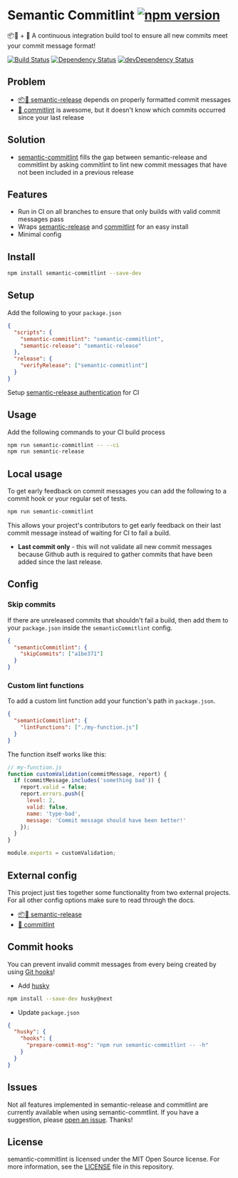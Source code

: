 # Semantic Commitlint [![npm version](https://badge.fury.io/js/semantic-commitlint.svg)](https://badge.fury.io/js/semantic-commitlint)

📦🚀 + 📓 A continuous integration build tool to ensure all new commits meet your commit message format!
️️

[![Build Status](https://img.shields.io/circleci/project/github/adriancarriger/semantic-commitlint/master.svg?maxAge=60)](https://circleci.com/gh/adriancarriger/semantic-commitlint)
[![Dependency Status](https://img.shields.io/david/adriancarriger/semantic-commitlint/master.svg?maxAge=60)](https://david-dm.org/adriancarriger/semantic-commitlint)
[![devDependency Status](https://img.shields.io/david/dev/adriancarriger/semantic-commitlint/master.svg?maxAge=60)](https://david-dm.org/adriancarriger/semantic-commitlint?type=dev)

## Problem

* [📦🚀 semantic-release](https://github.com/semantic-release/semantic-release) depends on properly formatted commit messages
* [📓 commitlint](https://github.com/marionebl/commitlint) is awesome, but it doesn't know which commits occurred since your last release

## Solution

* [semantic-commitlint](https://github.com/adriancarriger/semantic-commitlint) fills the gap between semantic-release and commitlint by asking commitlint to lint new commit messages that have not been included in a previous release

## Features

* Run in CI on all branches to ensure that only builds with valid commit messages pass
* Wraps [semantic-release](https://github.com/semantic-release/semantic-release) and [commitlint](https://github.com/marionebl/commitlint) for an easy install
* Minimal config

## Install

```bash
npm install semantic-commitlint --save-dev
```

## Setup

Add the following to your `package.json`

```json
{
  "scripts": {
    "semantic-commitlint": "semantic-commitlint",
    "semantic-release": "semantic-release"
  },
  "release": {
    "verifyRelease": ["semantic-commitlint"]
  }
}
```

Setup [semantic-release authentication](https://github.com/semantic-release/semantic-release/blob/caribou/docs/usage/ci-configuration.md#ci-configuration) for CI

## Usage

Add the following commands to your CI build process

```bash
npm run semantic-commitlint -- --ci
npm run semantic-release
```

## Local usage

To get early feedback on commit messages you can add the following to a commit hook or your regular set of tests.

```bash
npm run semantic-commitlint
```

This allows your project's contributors to get early feedback on their last commit message instead of waiting for CI to fail a build.

* **Last commit only** - this will not validate all new commit messages because Github auth is required to gather commits that have been added since the last release.

## Config

### Skip commits

If there are unreleased commits that shouldn't fail a build, then add them to your `package.json` inside the `semanticCommitlint` config.

```json
{
  "semanticCommitlint": {
    "skipCommits": ["a1be371"]
  }
}
```

### Custom lint functions

To add a custom lint function add your function's path in `package.json`.

```json
{
  "semanticCommitlint": {
    "lintFunctions": ["./my-function.js"]
  }
}
```

The function itself works like this:

```js
// my-function.js
function customValidation(commitMessage, report) {
  if (commitMessage.includes('something bad')) {
    report.valid = false;
    report.errors.push({
      level: 2,
      valid: false,
      name: 'type-bad',
      message: 'Commit message should have been better!'
    });
  }
}

module.exports = customValidation;
```

## External config

This project just ties together some functionality from two external projects. For all other config options make sure to read through the docs.

* [📦🚀 semantic-release](https://github.com/semantic-release/semantic-release)
* [📓 commitlint](https://github.com/marionebl/commitlint)

## Commit hooks

You can prevent invalid commit messages from every being created by using [Git hooks](https://git-scm.com/book/en/v2/Customizing-Git-Git-Hooks)!

* Add [husky](https://github.com/typicode/husky)

```bash
npm install --save-dev husky@next
```

* Update `package.json`

```json
{
  "husky": {
    "hooks": {
      "prepare-commit-msg": "npm run semantic-commitlint -- -h"
    }
  }
}
```

## Issues

Not all features implemented in semantic-release and commitlint are currently available when using semantic-commtlint. If you have a suggestion, please [open an issue](https://github.com/adriancarriger/semantic-commitlint/issues/new). Thanks!

## License

semantic-commitlint is licensed under the MIT Open Source license.
For more information, see the [LICENSE](LICENSE) file in this repository.
